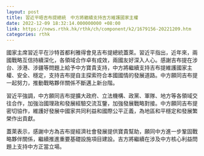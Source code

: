 ```yaml
---
layout: post
title: 習近平晤吉布提總統　中方將繼續支持吉方維護國家主權
date: 2022-12-09 18:32:14.000000000 +08:00
link: https://news.rthk.hk/rthk/ch/component/k2/1679156-20221209.htm
categories: rthk
---
```


國家主席習近平在沙特首都利雅得會見吉布提總統蓋萊。習近平指出，近年來，兩國戰略互信持續深化，各領域合作卓有成效，兩國友好深入人心。感謝吉布提在涉台、涉港、涉疆等問題上給予中方寶貴支持，中方將繼續支持吉布提維護國家主權、安全、穩定，支持吉布提自主探索符合本國國情的發展道路。中方願同吉布提一起努力，推動戰略夥伴關係不斷邁上新台階。

習近平強調，中方願同吉布提擴大政府、立法機構、政黨、軍隊、地方等各領域交往合作，加強治國理政和發展經驗交流互鑒，加強發展戰略對接。中方願同吉布提密切協作，維護好發展中國家共同利益和國際公平正義，為地區和平穩定和發展繁榮作出貢獻。

蓋萊表示，感謝中方為吉布提經濟社會發展提供寶貴幫助，願同中方進一步鞏固戰略夥伴關係，繼續推進重要基礎設施項目建設。吉方將繼續在涉及中方核心利益問題上支持中方正當立場。
